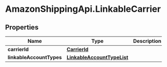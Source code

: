 # AmazonShippingApi.LinkableCarrier

## Properties
Name | Type | Description | Notes
------------ | ------------- | ------------- | -------------
**carrierId** | [**CarrierId**](CarrierId.md) |  | [optional] 
**linkableAccountTypes** | [**LinkableAccountTypeList**](LinkableAccountTypeList.md) |  | [optional] 


